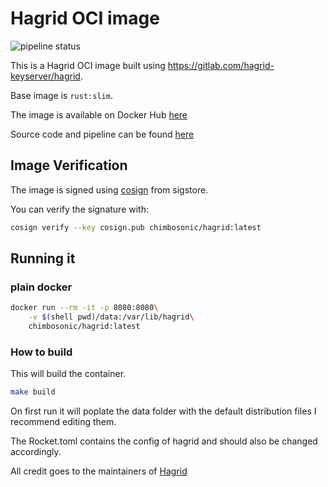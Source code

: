 # Hagrid OCI image

![pipeline status](https://github.com/chimbosonic/hagrid-container/actions/workflows/main.yml/badge.svg?branch=main)

This is a Hagrid OCI image built using https://gitlab.com/hagrid-keyserver/hagrid.

Base image is `rust:slim`.

The image is available on Docker Hub [here](https://hub.docker.com/repository/docker/chimbosonic/hagrid)

Source code and pipeline can be found [here](https://github.com/chimbosonic/hagrid-container)

## Image Verification

The image is signed using [cosign](https://github.com/sigstore/cosign) from sigstore.

You can verify the signature with:

```bash
cosign verify --key cosign.pub chimbosonic/hagrid:latest
```

## Running it

### plain docker

```bash
docker run --rm -it -p 8080:8080\
	-v $(shell pwd)/data:/var/lib/hagrid\
	chimbosonic/hagrid:latest
```

### How to build

This will build the container.

```bash
make build
```

On first run it will poplate the data folder with the default distribution files I recommend editing them.

The Rocket.toml contains the config of hagrid and should also be changed accordingly.

All credit goes to the maintainers of [Hagrid](https://gitlab.com/hagrid-keyserver/hagrid)
